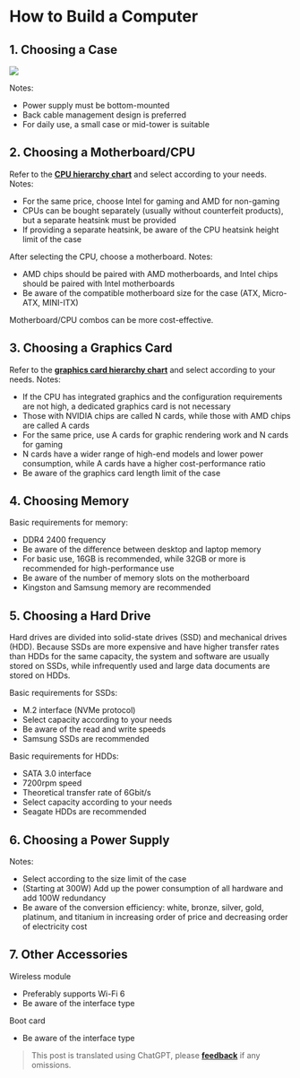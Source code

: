 # How to Build a Computer

## 1. Choosing a Case

![](https://wiki-media-1253965369.cos.ap-guangzhou.myqcloud.com/img/20200428102157.png)

Notes:

- Power supply must be bottom-mounted
- Back cable management design is preferred
- For daily use, a small case or mid-tower is suitable

## 2. Choosing a Motherboard/CPU

Refer to the [**CPU hierarchy chart**](http://www.lotpc.com/tag/5923_1.html) and select according to your needs. Notes:

- For the same price, choose Intel for gaming and AMD for non-gaming
- CPUs can be bought separately (usually without counterfeit products), but a separate heatsink must be provided
- If providing a separate heatsink, be aware of the CPU heatsink height limit of the case

After selecting the CPU, choose a motherboard. Notes:

- AMD chips should be paired with AMD motherboards, and Intel chips should be paired with Intel motherboards
- Be aware of the compatible motherboard size for the case (ATX, Micro-ATX, MINI-ITX)

Motherboard/CPU combos can be more cost-effective.

## 3. Choosing a Graphics Card

Refer to the [**graphics card hierarchy chart**](http://www.lotpc.com/tag/5921_1.html) and select according to your needs. Notes:

- If the CPU has integrated graphics and the configuration requirements are not high, a dedicated graphics card is not necessary
- Those with NVIDIA chips are called N cards, while those with AMD chips are called A cards
- For the same price, use A cards for graphic rendering work and N cards for gaming
- N cards have a wider range of high-end models and lower power consumption, while A cards have a higher cost-performance ratio
- Be aware of the graphics card length limit of the case

## 4. Choosing Memory

Basic requirements for memory:

- DDR4 2400 frequency
- Be aware of the difference between desktop and laptop memory
- For basic use, 16GB is recommended, while 32GB or more is recommended for high-performance use
- Be aware of the number of memory slots on the motherboard
- Kingston and Samsung memory are recommended

## 5. Choosing a Hard Drive

Hard drives are divided into solid-state drives (SSD) and mechanical drives (HDD). Because SSDs are more expensive and have higher transfer rates than HDDs for the same capacity, the system and software are usually stored on SSDs, while infrequently used and large data documents are stored on HDDs.

Basic requirements for SSDs:

- M.2 interface (NVMe protocol)
- Select capacity according to your needs
- Be aware of the read and write speeds
- Samsung SSDs are recommended

Basic requirements for HDDs:

- SATA 3.0 interface
- 7200rpm speed
- Theoretical transfer rate of 6Gbit/s
- Select capacity according to your needs
- Seagate HDDs are recommended

## 6. Choosing a Power Supply

Notes:

- Select according to the size limit of the case
- (Starting at 300W) Add up the power consumption of all hardware and add 100W redundancy
- Be aware of the conversion efficiency: white, bronze, silver, gold, platinum, and titanium in increasing order of price and decreasing order of electricity cost

## 7. Other Accessories

Wireless module

- Preferably supports Wi-Fi 6
- Be aware of the interface type

Boot card

- Be aware of the interface type

> This post is translated using ChatGPT, please [**feedback**](https://github.com/linyuxuanlin/Wiki_MkDocs/issues/new) if any omissions.
